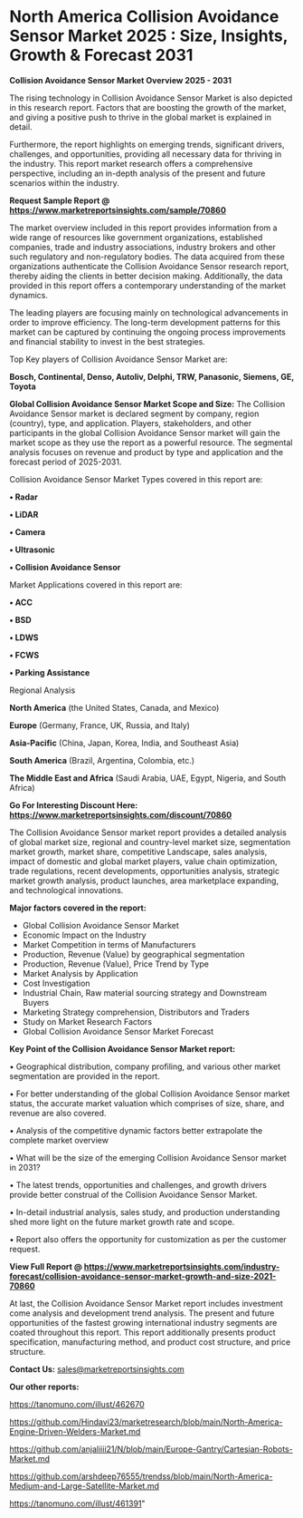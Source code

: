  # North America Collision Avoidance Sensor Market 2025 : Size, Insights, Growth & Forecast 2031

<Strong> Collision Avoidance Sensor Market Overview 2025 - 2031</strong>

The rising technology in Collision Avoidance Sensor Market is also depicted in this research report. Factors that are boosting the growth of the market, and giving a positive push to thrive in the global market is explained in detail.

Furthermore, the report highlights on emerging trends, significant drivers, challenges, and opportunities, providing all necessary data for thriving in the industry. This report market research offers a comprehensive perspective, including an in-depth analysis of the present and future scenarios within the industry.

<strong>Request Sample Report @ <a href=https://www.marketreportsinsights.com/sample/70860>https://www.marketreportsinsights.com/sample/70860</a></strong>

The market overview included in this report provides information from a wide range of resources like government organizations, established companies, trade and industry associations, industry brokers and other such regulatory and non-regulatory bodies. The data acquired from these organizations authenticate the Collision Avoidance Sensor research report, thereby aiding the clients in better decision making. Additionally, the data provided in this report offers a contemporary understanding of the market dynamics.

The leading players are focusing mainly on technological advancements in order to improve efficiency. The long-term development patterns for this market can be captured by continuing the ongoing process improvements and financial stability to invest in the best strategies.

Top Key players of Collision Avoidance Sensor Market are:

<strong>Bosch, Continental, Denso, Autoliv, Delphi, TRW, Panasonic, Siemens, GE, Toyota</strong>

<strong><b>Global Collision Avoidance Sensor Market Scope and Size:</b></strong>
The Collision Avoidance Sensor market is declared segment by company, region (country), type, and application. Players, stakeholders, and other participants in the global Collision Avoidance Sensor market will gain the market scope as they use the report as a powerful resource. The segmental analysis focuses on revenue and product by type and application and the forecast period of 2025-2031.

Collision Avoidance Sensor Market Types covered in this report are:

<strong>• Radar

• LiDAR

• Camera

• Ultrasonic

• Collision Avoidance Sensor</strong>

Market Applications covered in this report are:

<strong>• ACC

• BSD

• LDWS

• FCWS

• Parking Assistance</strong> 

Regional Analysis

<strong>North America</strong> (the United States, Canada, and Mexico)

<strong>Europe</strong> (Germany, France, UK, Russia, and Italy)

<strong>Asia-Pacific</strong> (China, Japan, Korea, India, and Southeast Asia)

<strong>South America</strong> (Brazil, Argentina, Colombia, etc.)

<strong>The Middle East and Africa</strong> (Saudi Arabia, UAE, Egypt, Nigeria, and South Africa)

<strong>Go For Interesting Discount Here: <a href=https://www.marketreportsinsights.com/discount/70860>https://www.marketreportsinsights.com/discount/70860</a></strong>

The Collision Avoidance Sensor market report provides a detailed analysis of global market size, regional and country-level market size, segmentation market growth, market share, competitive Landscape, sales analysis, impact of domestic and global market players, value chain optimization, trade regulations, recent developments, opportunities analysis, strategic market growth analysis, product launches, area marketplace expanding, and technological innovations.

<strong><b>Major factors covered in the report:</b></strong>
<ul>
  <li>Global Collision Avoidance Sensor Market </li>
  <li>Economic Impact on the Industry</li>
  <li>Market Competition in terms of Manufacturers</li>
  <li>Production, Revenue (Value) by geographical segmentation</li>
  <li>Production, Revenue (Value), Price Trend by Type</li>
  <li>Market Analysis by Application</li>
  <li>Cost Investigation</li>
  <li>Industrial Chain, Raw material sourcing strategy and Downstream Buyers</li>
  <li>Marketing Strategy comprehension, Distributors and Traders</li>
  <li>Study on Market Research Factors</li>
  <li>Global Collision Avoidance Sensor Market Forecast</li>
</ul>

<strong><b>Key Point of the Collision Avoidance Sensor Market report:</b></strong>

• Geographical distribution, company profiling, and various other market segmentation are provided in the report.

• For better understanding of the global Collision Avoidance Sensor market status, the accurate market valuation which comprises of size, share, and revenue are also covered.

• Analysis of the competitive dynamic factors better extrapolate the complete market overview

• What will be the size of the emerging Collision Avoidance Sensor market in 2031?

• The latest trends, opportunities and challenges, and growth drivers provide better construal of the Collision Avoidance Sensor Market.

• In-detail industrial analysis, sales study, and production understanding shed more light on the future market growth rate and scope.

• Report also offers the opportunity for customization as per the customer request.

<strong><b>View Full Report @ <a href=https://www.marketreportsinsights.com/industry-forecast/collision-avoidance-sensor-market-growth-and-size-2021-70860>https://www.marketreportsinsights.com/industry-forecast/collision-avoidance-sensor-market-growth-and-size-2021-70860</a></b></strong>


At last, the Collision Avoidance Sensor Market report includes investment come analysis and development trend analysis. The present and future opportunities of the fastest growing international industry segments are coated throughout this report. This report additionally presents product specification, manufacturing method, and product cost structure, and price structure.

<strong>Contact Us:</strong>
sales@marketreportsinsights.com

<strong>Our other reports:</strong>

<a href=https://tanomuno.com/illust/462670>https://tanomuno.com/illust/462670</a>

<a href=https://github.com/Hindavi23/marketresearch/blob/main/North-America-Engine-Driven-Welders-Market.md>https://github.com/Hindavi23/marketresearch/blob/main/North-America-Engine-Driven-Welders-Market.md</a>

<a href=https://github.com/anjaliiii21/N/blob/main/Europe-Gantry/Cartesian-Robots-Market.md>https://github.com/anjaliiii21/N/blob/main/Europe-Gantry/Cartesian-Robots-Market.md</a>

<a href=https://github.com/arshdeep76555/trendss/blob/main/North-America-Medium-and-Large-Satellite-Market.md>https://github.com/arshdeep76555/trendss/blob/main/North-America-Medium-and-Large-Satellite-Market.md</a>

<a href=https://tanomuno.com/illust/461391>https://tanomuno.com/illust/461391</a>"
